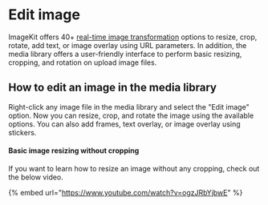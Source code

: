 # Edit image

ImageKit offers 40+ [real-time image transformation](../../features/image-transformations/) options to resize, crop, rotate, add text, or image overlay using URL parameters. In addition, the media library offers a user-friendly interface to perform basic resizing, cropping, and rotation on upload image files.

## How to edit an image in the media library

Right-click any image file in the media library and select the "Edit image" option. Now you can resize, crop, and rotate the image using the available options. You can also add frames, text overlay, or image overlay using stickers.

#### Basic image resizing without cropping

If you want to learn how to resize an image without any cropping, check out the below video.

{% embed url="https://www.youtube.com/watch?v=ogzJRbYjbwE" %}



